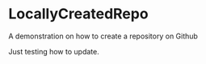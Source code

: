 # LocallyCreatedRepo
A demonstration on how to create a repository on Github

Just testing how to update.
